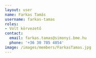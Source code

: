 ```yaml
---
layout: user
name: Farkas Tamás
username: farkas-tamas
roles:
- Volt körvezető
contact:
  email: farkas.tamas@simonyi.bme.hu
  phone: '+36 30 785 4854'
image: /images/members/FarkasTamas.jpg
---
```

